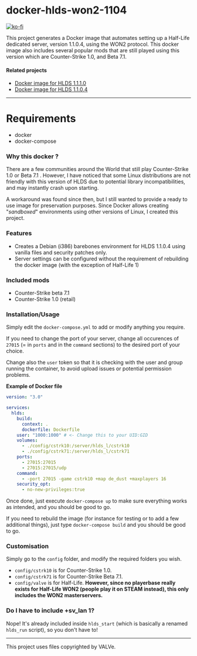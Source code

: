 # docker-hlds-won2-1104

[![ko-fi](https://ko-fi.com/img/githubbutton_sm.svg)](https://ko-fi.com/P5P27UZHV)

This project generates a Docker image that automates setting up a Half-Life dedicated server, version 1.1.0.4, using the WON2 protocol. This docker image also includes several popular mods that are still played using this version which are Counter-Strike 1.0, and Beta 7.1.

#### Related projects
- [Docker image for HLDS 1.1.1.0](https://github.com/Ch0wW/docker-hlds-won2)
- [Docker image for HLDS 1.1.0.4](https://github.com/Ch0wW/docker-hlds-won2-1104)

---------------------

# Requirements
- docker
- docker-compose

### Why this docker ?

There are a few communities around the World that still play Counter-Strike 1.0 or Beta 7.1 . However, I have noticed that some Linux distributions are not friendly with this version of HLDS due to potential library incompatibilities, and may instantly crash upon starting.

A workaround was found since then, but I still wanted to provide a ready to use image for preservation purposes. Since Docker allows creating "*sandboxed*" environments using other versions of Linux, I created this project. 

### Features
* Creates a Debian (i386) barebones environment for HLDS 1.1.0.4 using vanilla files and security patches only.
* Server settings can be configured without the requirement of rebuilding the docker image (with the exception of Half-Life 1)

### Included mods
- Counter-Strike beta 7.1
- Counter-Strike 1.0 (retail)

### Installation/Usage

Simply edit the `docker-compose.yml` to add or modify anything you require.

If you need to change the port of your server, change all occurences of `27015` (= in `ports` and in the `command` sections) to the desired port of your choice.

Change also the `user` token so that it is checking with the user and group running the container, to avoid upload issues or potential permission problems.

**Example of Docker file**

```yml
version: "3.0"

services:
  hlds:
    build:
      context: .
      dockerfile: Dockerfile
    user: "1000:1000" # <- Change this to your UID:GID
    volumes:
      - ./config/cstrk10:/server/hlds_l/cstrk10
      - ./config/cstrk71:/server/hlds_l/cstrk71
    ports:
      - 27015:27015
      - 27015:27015/udp
    command:
      - -port 27015 -game cstrk10 +map de_dust +maxplayers 16
    security_opt:
      - no-new-privileges:true
```

Once done, just execute `docker-compose up` to make sure everything works as intended, and you should be good to go.

If you need to rebuild the image (for instance for testing or to add a few additional things), just type `docker-compose build` and you should be good to go.

### Customisation

Simply go to the `config` folder, and modify the required folders you wish.

- `config/cstrk10` is for Counter-Strike 1.0.
- `config/cstrk71` is for Counter-Strike Beta 7.1.
- `config/valve` is for Half-Life. **However, since no playerbase really exists for Half-Life WON2 (people play it on STEAM instead), this only includes the WON2 masterservers.** 

### Do I have to include +sv_lan 1?
Nope! It's already included inside `hlds_start` (which is basically a renamed `hlds_run` script), so you don't have to!

-----------

This project uses files copyrighted by VALVe.